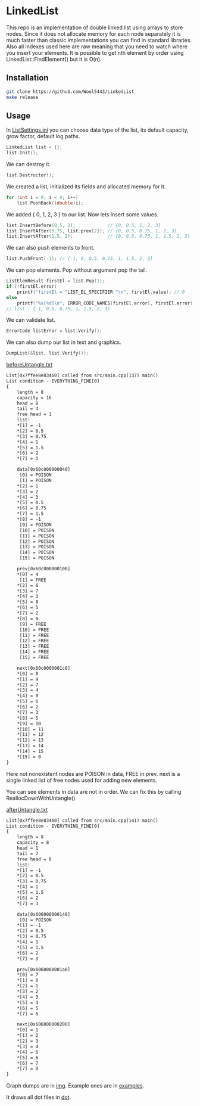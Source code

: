 # LinkedList

This repo is an implementation of double linked list using arrays to store nodes. Since it does not allocate memory for each node separately it is much faster than classic implementations you can find in standard libraries. Also all indexes used here are raw meaning that you need to watch where you insert your elements. It is possible to get nth element by order using LinkedList::FindElement() but it is O(n).

## Installation

```bash
git clone https://github.com/Wool5443/LinkedList
make release
```
## Usage

In [ListSettings.ini](headers/ListSettings.ini) you can choose data type of the list, its default capacity, grow factor, default log paths.

```c++
LinkedList list = {};
list.Init();
```

We can destroy it.

```c++
list.Destructor();
```

We created a list, initialized its fields and allocated memory for it.

```c++
for (int i = 0; i < 4; i++)
    list.PushBack((double)i);
```
We added { 0, 1, 2, 3 } to our list. Now lets insert some values.

```c++
list.InsertBefore(0.5, 2);            // {0, 0.5, 1, 2, 3}
list.InsertAfter(0.75, list.prev[2]); // {0, 0.5, 0.75, 1, 2, 3}
list.InsertAfter(1.5, 2);             // {0, 0.5, 0.75, 1, 1.5, 2, 3}
```

We can also push elements to front.

```c++
list.PushFront(-1); // {-1, 0, 0.5, 0.75, 1, 1.5, 2, 3}
```
We can pop elements. Pop without argument pop the tail.

```c++
ListElemResult firstEl = list.Pop(1);
if (!firstEl.error)
    printf("firstEl = "LIST_EL_SPECIFIER "\n", firstEl.value); // 0
else
    printf("%s[%d]\n", ERROR_CODE_NAMES[firstEl.error], firstEl.error);
// list : {-1, 0.5, 0.75, 1, 1.5, 2, 3}
```

We can validate list.

```c++
ErrorCode listError = list.Verify();
```

We can also dump our list in text and graphics.

```c++
DumpList(&list, list.Verify());
```

[beforeUntangle.txt](examples/beforeUntangle.txt)
```txt
List[0x7ffee8e83460] called from src/main.cpp(137) main()
List condition - EVERYTHING_FINE[0]
{
    length = 8
    capacity = 16
    head = 8
    tail = 4
    free head = 1
    list:
    *[1] = -1
    *[2] = 0.5
    *[3] = 0.75
    *[4] = 1
    *[5] = 1.5
    *[6] = 2
    *[7] = 3

    data[0x60c000000040]
     [0] = POISON
     [1] = POISON
    *[2] = 1
    *[3] = 2
    *[4] = 3
    *[5] = 0.5
    *[6] = 0.75
    *[7] = 1.5
    *[8] = -1
     [9] = POISON
     [10] = POISON
     [11] = POISON
     [12] = POISON
     [13] = POISON
     [14] = POISON
     [15] = POISON

    prev[0x60c000000100]
    *[0] = 4
     [1] = FREE
    *[2] = 6
    *[3] = 7
    *[4] = 3
    *[5] = 8
    *[6] = 5
    *[7] = 2
    *[8] = 0
     [9] = FREE
     [10] = FREE
     [11] = FREE
     [12] = FREE
     [13] = FREE
     [14] = FREE
     [15] = FREE

    next[0x60c0000001c0]
    *[0] = 8
    *[1] = 9
    *[2] = 7
    *[3] = 4
    *[4] = 0
    *[5] = 6
    *[6] = 2
    *[7] = 3
    *[8] = 5
    *[9] = 10
    *[10] = 11
    *[11] = 12
    *[12] = 13
    *[13] = 14
    *[14] = 15
    *[15] = 0
}
```

Here not nonexistent nodes are POISON in data, FREE in prev. next is a single linked list of free nodes used for adding new elements.

You can see elements in data are not in order. We can fix this by calling ReallocDownWithUntangle().

[afterUntangle.txt](examples/afterUntangle.txt)
```txt
List[0x7ffee8e83460] called from src/main.cpp(141) main()
List condition - EVERYTHING_FINE[0]
{
    length = 8
    capacity = 8
    head = 1
    tail = 7
    free head = 0
    list:
    *[1] = -1
    *[2] = 0.5
    *[3] = 0.75
    *[4] = 1
    *[5] = 1.5
    *[6] = 2
    *[7] = 3

    data[0x606000000140]
     [0] = POISON
    *[1] = -1
    *[2] = 0.5
    *[3] = 0.75
    *[4] = 1
    *[5] = 1.5
    *[6] = 2
    *[7] = 3

    prev[0x6060000001a0]
    *[0] = 7
    *[1] = 0
    *[2] = 1
    *[3] = 2
    *[4] = 3
    *[5] = 4
    *[6] = 5
    *[7] = 6

    next[0x606000000200]
    *[0] = 1
    *[1] = 2
    *[2] = 3
    *[3] = 4
    *[4] = 5
    *[5] = 6
    *[6] = 7
    *[7] = 0
}
```

Graph dumps are in [img](log/img). Example ones are in [examples](examples/).

It draws all dot files in [dot](log/dot).